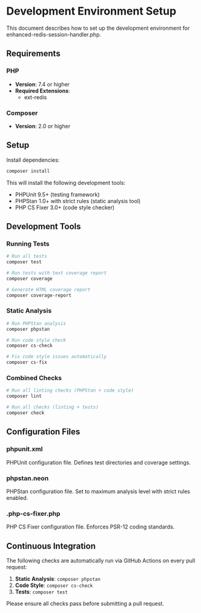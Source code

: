# Development Environment Setup

This document describes how to set up the development environment for enhanced-redis-session-handler.php.

## Requirements

### PHP
- **Version**: 7.4 or higher
- **Required Extensions**:
  - ext-redis

### Composer
- **Version**: 2.0 or higher

## Setup

Install dependencies:

```bash
composer install
```

This will install the following development tools:
- PHPUnit 9.5+ (testing framework)
- PHPStan 1.0+ with strict rules (static analysis tool)
- PHP CS Fixer 3.0+ (code style checker)

## Development Tools

### Running Tests

```bash
# Run all tests
composer test

# Run tests with text coverage report
composer coverage

# Generate HTML coverage report
composer coverage-report
```

### Static Analysis

```bash
# Run PHPStan analysis
composer phpstan

# Run code style check
composer cs-check

# Fix code style issues automatically
composer cs-fix
```

### Combined Checks

```bash
# Run all linting checks (PHPStan + code style)
composer lint

# Run all checks (linting + tests)
composer check
```

## Configuration Files

### phpunit.xml
PHPUnit configuration file. Defines test directories and coverage settings.

### phpstan.neon
PHPStan configuration file. Set to maximum analysis level with strict rules enabled.

### .php-cs-fixer.php
PHP CS Fixer configuration file. Enforces PSR-12 coding standards.

## Continuous Integration

The following checks are automatically run via GitHub Actions on every pull request:

1. **Static Analysis**: `composer phpstan`
2. **Code Style**: `composer cs-check`
3. **Tests**: `composer test`

Please ensure all checks pass before submitting a pull request.
